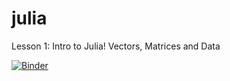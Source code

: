 # julia

Lesson 1: Intro to Julia! Vectors, Matrices and Data

[![Binder](https://mybinder.org/badge_logo.svg)](https://mybinder.org/v2/gh/vbartle/VMLS-Companions/master?filepath=VMLS%20Julia%20Companion%2FVMLS%2520Julia%2520Companion%2FVMLS%2520Julia%252C%2520Ch.01%2520Vectors.ipynb)